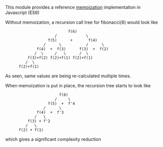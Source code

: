 This module provides a reference [memoization](https://en.wikipedia.org/wiki/Memoization) implementation in Javascript (ES6)


Without memoization, a recursion call tree for fibonacci(6) would look like

```
                            f(6)
                      /             \
                   f(5)      +       f(4)
                 /      \           /      \
              f(4)  +  f(3)      f(3)  +  f(2)
             /  \     /   \      /  \
          f(3)+f(2) f(2)+f(1) f(2)+f(1)
         /  \
      f(2)+f(1)
```

As seen, same values are being re-calculated multiple times.

When memoization is put in place, the recursion tree starts to look like

```
                        f(6)
                      /     \
                   f(5)  +  f'4
                 /      \
              f(4)  +  f'3
             /   \
          f(3) + f'2
         /   \
      f(2) + f(1)
```

which gives a significant complexity reduction
